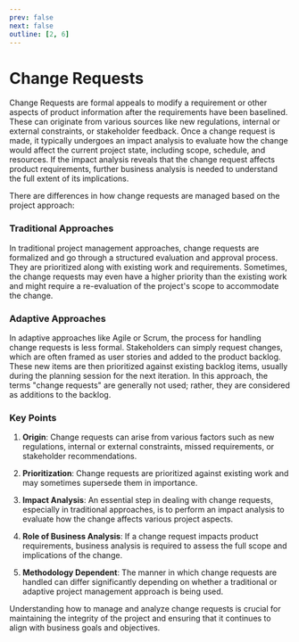 ```yaml
---
prev: false
next: false
outline: [2, 6]
---
```


# Change Requests

Change Requests are formal appeals to modify a requirement or other aspects of product information after the requirements have been baselined. These can originate from various sources like new regulations, internal or external constraints, or stakeholder feedback. Once a change request is made, it typically undergoes an impact analysis to evaluate how the change would affect the current project state, including scope, schedule, and resources. If the impact analysis reveals that the change request affects product requirements, further business analysis is needed to understand the full extent of its implications.

There are differences in how change requests are managed based on the project approach:

### Traditional Approaches

In traditional project management approaches, change requests are formalized and go through a structured evaluation and approval process. They are prioritized along with existing work and requirements. Sometimes, the change requests may even have a higher priority than the existing work and might require a re-evaluation of the project's scope to accommodate the change.

### Adaptive Approaches

In adaptive approaches like Agile or Scrum, the process for handling change requests is less formal. Stakeholders can simply request changes, which are often framed as user stories and added to the product backlog. These new items are then prioritized against existing backlog items, usually during the planning session for the next iteration. In this approach, the terms "change requests" are generally not used; rather, they are considered as additions to the backlog.

### Key Points

1. **Origin**: Change requests can arise from various factors such as new regulations, internal or external constraints, missed requirements, or stakeholder recommendations.
2. **Prioritization**: Change requests are prioritized against existing work and may sometimes supersede them in importance.
3. **Impact Analysis**: An essential step in dealing with change requests, especially in traditional approaches, is to perform an impact analysis to evaluate how the change affects various project aspects.

4. **Role of Business Analysis**: If a change request impacts product requirements, business analysis is required to assess the full scope and implications of the change.

5. **Methodology Dependent**: The manner in which change requests are handled can differ significantly depending on whether a traditional or adaptive project management approach is being used.

Understanding how to manage and analyze change requests is crucial for maintaining the integrity of the project and ensuring that it continues to align with business goals and objectives.
